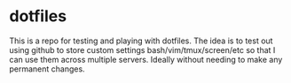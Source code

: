 # dotfiles
This is a repo for testing and playing with dotfiles.
The idea is to test out using github to store custom settings bash/vim/tmux/screen/etc so that I can use them across multiple servers. Ideally without needing to make any permanent changes.

